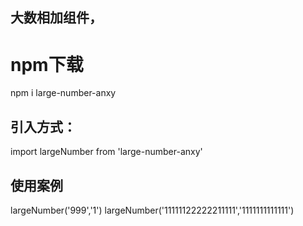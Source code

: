 ## 大数相加组件，
# npm下载
npm i large-number-anxy

## 引入方式：
import largeNumber from 'large-number-anxy'

## 使用案例
largeNumber('999','1')
largeNumber('11111122222211111','1111111111111')
